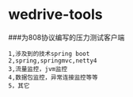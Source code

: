 # wedrive-tools

###为808协议编写的压力测试客户端


    1,涉及到的技术spring boot
    2,spring,springmvc,netty4
    3,流量监控，jvm监控
    4,数据包监控，异常连接监控等等
    5，其它

